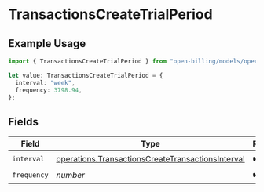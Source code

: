 # TransactionsCreateTrialPeriod

## Example Usage

```typescript
import { TransactionsCreateTrialPeriod } from "open-billing/models/operations";

let value: TransactionsCreateTrialPeriod = {
  interval: "week",
  frequency: 3798.94,
};
```

## Fields

| Field                                                                                                                  | Type                                                                                                                   | Required                                                                                                               | Description                                                                                                            |
| ---------------------------------------------------------------------------------------------------------------------- | ---------------------------------------------------------------------------------------------------------------------- | ---------------------------------------------------------------------------------------------------------------------- | ---------------------------------------------------------------------------------------------------------------------- |
| `interval`                                                                                                             | [operations.TransactionsCreateTransactionsInterval](../../models/operations/transactionscreatetransactionsinterval.md) | :heavy_check_mark:                                                                                                     | N/A                                                                                                                    |
| `frequency`                                                                                                            | *number*                                                                                                               | :heavy_check_mark:                                                                                                     | N/A                                                                                                                    |